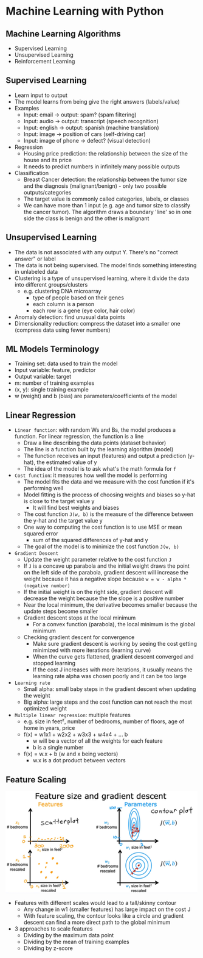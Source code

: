 # Machine Learning with Python

## Machine Learning Algorithms

- Supervised Learning
- Unsupervised Learning
- Reinforcement Learning

## Supervised Learning

- Learn input to output
- The model learns from being give the right answers (labels/value)
- Examples
  - Input: email -> output: spam? (spam filtering)
  - Input: audio -> output: transcript (speech recognition)
  - Input: english -> output: spanish (machine translation)
  - Input: image -> position of cars (self-driving car)
  - Input: image of phone -> defect? (visual detection)
- Regression
  - Housing price prediction: the relationship between the size of the house and its price
  - It needs to predict numbers in infinitely many possible outputs
- Classification
  - Breast Cancer detection: the relationship between the tumor size and the diagnosis (malignant/benign) - only two possible outputs/categories
  - The target value is commonly called categories, labels, or classes
  - We can have more than 1 input (e.g. age and tumor size to classify the cancer tumor). The algorithm draws a boundary 'line' so in one side the class is benign and the other is malignant

## Unsupervised Learning

- The data is not associated with any output Y. There's no "correct answer" or label
- The data is not being supervised. The model finds something interesting in unlabeled data
- Clustering is a type of unsupervised learning, where it divide the data into different groups/clusters
  - e.g. clustering DNA microarray
    - type of people based on their genes
    - each column is a person
    - each row is a gene (eye color, hair color)
- Anomaly detection: find unusual data points
- Dimensionality reduction: compress the dataset into a smaller one (compress data using fewer numbers)

## ML Models Terminology

- Training set: data used to train the model
- Input variable: feature, predictor
- Output variable: target
- m: number of training examples
- (x, y): single training example
- w (weight) and b (bias) are parameters/coefficients of the model

## Linear Regression

- `Linear function`: with random Ws and Bs, the model produces a function. For linear regression, the function is a line
  - Draw a line describing the data points (dataset behavior)
  - The line is a function built by the learning algorithm (model)
  - The function receives an input (features) and output a prediction (y-hat), the estimated value of y
  - The idea of the model is to ask what's the math formula for `f`
- `Cost function`: it measures how well the model is performing
  - The model fits the data and we measure with the cost function if it's performing well
  - Model fitting is the process of choosing weights and biases so y-hat is close to the target value y
    - It will find best weights and biases
  - The cost function `J(w, b)` is the measure of the difference between the y-hat and the target value y
  - One way to computing the cost function is to use MSE or mean squared error
    - sum of the squared differences of y-hat and y
  - The goal of the model is to minimize the cost function `J(w, b)`
- `Gradient Descent`
  - Update the weight parameter relative to the cost function `J`
  - If `J` is a concave up parabola and the initial weight draws the point on the left side of the parabola, gradient descent will increase the weight because it has a negative slope because `w = w - alpha * (negative number)`
  - If the initial weight is on the right side, gradient descent will decrease the weight because the the slope is a positive number
  - Near the local minimum, the derivative becomes smaller because the update steps become smaller
  - Gradient descent stops at the local minimum
    - For a convex function (parabola), the local minimum is the global minimum
  - Checking gradient descent for convergence
    - Make sure gradient descent is working by seeing the cost getting minimized with more iterations (learning curve)
    - When the curve gets flattened, gradient descent converged and stopped learning
    - If the cost J increases with more iterations, it usually means the learning rate alpha was chosen poorly and it can be too large
- `Learning rate`
  - Small alpha: small baby steps in the gradient descent when updating the weight
  - Big alpha: large steps and the cost function can not reach the most optimized weight
- `Multiple linear regression`: multiple features
  - e.g. size in feet², number of bedrooms, number of floors, age of home in years, price
  - f(x) = w1x1 + w2x2 + w3x3 + w4x4 + ... b
    - w will be a vector of all the weights for each feature
    - b is a single number
  - f(x) = w.x + b (w and x being vectors)
    - w.x is a dot product between vectors

## Feature Scaling

![](feature-scaling.png)

- Features with different scales would lead to a tall/skinny contour
  - Any change in w1 (smaller features) has large impact on the cost J
  - With feature scaling, the contour looks like a circle and gradient descent can find a more direct path to the global minimum
- 3 approaches to scale features
  - Dividing by the maximum data point
  - Dividing by the mean of training examples
  - Dividing by z-score
